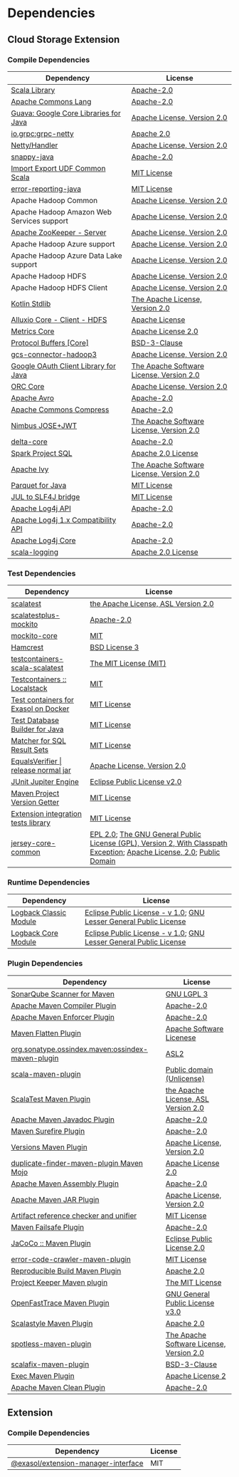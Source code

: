 <!-- @formatter:off -->
# Dependencies

## Cloud Storage Extension

### Compile Dependencies

| Dependency                                 | License                                       |
| ------------------------------------------ | --------------------------------------------- |
| [Scala Library][0]                         | [Apache-2.0][1]                               |
| [Apache Commons Lang][2]                   | [Apache-2.0][3]                               |
| [Guava: Google Core Libraries for Java][4] | [Apache License, Version 2.0][5]              |
| [io.grpc:grpc-netty][6]                    | [Apache 2.0][7]                               |
| [Netty/Handler][8]                         | [Apache License, Version 2.0][1]              |
| [snappy-java][9]                           | [Apache-2.0][10]                              |
| [Import Export UDF Common Scala][11]       | [MIT License][12]                             |
| [error-reporting-java][13]                 | [MIT License][14]                             |
| Apache Hadoop Common                       | [Apache License, Version 2.0][3]              |
| Apache Hadoop Amazon Web Services support  | [Apache License, Version 2.0][3]              |
| [Apache ZooKeeper - Server][15]            | [Apache License, Version 2.0][3]              |
| Apache Hadoop Azure support                | [Apache License, Version 2.0][3]              |
| Apache Hadoop Azure Data Lake support      | [Apache License, Version 2.0][3]              |
| Apache Hadoop HDFS                         | [Apache License, Version 2.0][3]              |
| Apache Hadoop HDFS Client                  | [Apache License, Version 2.0][3]              |
| [Kotlin Stdlib][16]                        | [The Apache License, Version 2.0][5]          |
| [Alluxio Core - Client - HDFS][17]         | [Apache License][18]                          |
| [Metrics Core][19]                         | [Apache License 2.0][10]                      |
| [Protocol Buffers [Core]][20]              | [BSD-3-Clause][21]                            |
| [gcs-connector-hadoop3][22]                | [Apache License, Version 2.0][5]              |
| [Google OAuth Client Library for Java][23] | [The Apache Software License, Version 2.0][3] |
| [ORC Core][24]                             | [Apache License, Version 2.0][3]              |
| [Apache Avro][25]                          | [Apache-2.0][3]                               |
| [Apache Commons Compress][26]              | [Apache-2.0][3]                               |
| [Nimbus JOSE+JWT][27]                      | [The Apache Software License, Version 2.0][3] |
| [delta-core][28]                           | [Apache-2.0][29]                              |
| [Spark Project SQL][30]                    | [Apache 2.0 License][31]                      |
| [Apache Ivy][32]                           | [The Apache Software License, Version 2.0][5] |
| [Parquet for Java][33]                     | [MIT License][34]                             |
| [JUL to SLF4J bridge][35]                  | [MIT License][36]                             |
| [Apache Log4j API][37]                     | [Apache-2.0][3]                               |
| [Apache Log4j 1.x Compatibility API][38]   | [Apache-2.0][3]                               |
| [Apache Log4j Core][39]                    | [Apache-2.0][3]                               |
| [scala-logging][40]                        | [Apache 2.0 License][31]                      |

### Test Dependencies

| Dependency                                 | License                                                                                                                                        |
| ------------------------------------------ | ---------------------------------------------------------------------------------------------------------------------------------------------- |
| [scalatest][41]                            | [the Apache License, ASL Version 2.0][29]                                                                                                      |
| [scalatestplus-mockito][42]                | [Apache-2.0][29]                                                                                                                               |
| [mockito-core][43]                         | [MIT][44]                                                                                                                                      |
| [Hamcrest][45]                             | [BSD License 3][46]                                                                                                                            |
| [testcontainers-scala-scalatest][47]       | [The MIT License (MIT)][44]                                                                                                                    |
| [Testcontainers :: Localstack][48]         | [MIT][49]                                                                                                                                      |
| [Test containers for Exasol on Docker][50] | [MIT License][51]                                                                                                                              |
| [Test Database Builder for Java][52]       | [MIT License][53]                                                                                                                              |
| [Matcher for SQL Result Sets][54]          | [MIT License][55]                                                                                                                              |
| [EqualsVerifier \| release normal jar][56] | [Apache License, Version 2.0][3]                                                                                                               |
| [JUnit Jupiter Engine][57]                 | [Eclipse Public License v2.0][58]                                                                                                              |
| [Maven Project Version Getter][59]         | [MIT License][60]                                                                                                                              |
| [Extension integration tests library][61]  | [MIT License][62]                                                                                                                              |
| [jersey-core-common][63]                   | [EPL 2.0][64]; [The GNU General Public License (GPL), Version 2, With Classpath Exception][65]; [Apache License, 2.0][31]; [Public Domain][66] |

### Runtime Dependencies

| Dependency                   | License                                                                       |
| ---------------------------- | ----------------------------------------------------------------------------- |
| [Logback Classic Module][67] | [Eclipse Public License - v 1.0][68]; [GNU Lesser General Public License][69] |
| [Logback Core Module][70]    | [Eclipse Public License - v 1.0][68]; [GNU Lesser General Public License][69] |

### Plugin Dependencies

| Dependency                                              | License                                       |
| ------------------------------------------------------- | --------------------------------------------- |
| [SonarQube Scanner for Maven][71]                       | [GNU LGPL 3][72]                              |
| [Apache Maven Compiler Plugin][73]                      | [Apache-2.0][3]                               |
| [Apache Maven Enforcer Plugin][74]                      | [Apache-2.0][3]                               |
| [Maven Flatten Plugin][75]                              | [Apache Software Licenese][3]                 |
| [org.sonatype.ossindex.maven:ossindex-maven-plugin][76] | [ASL2][5]                                     |
| [scala-maven-plugin][77]                                | [Public domain (Unlicense)][78]               |
| [ScalaTest Maven Plugin][79]                            | [the Apache License, ASL Version 2.0][29]     |
| [Apache Maven Javadoc Plugin][80]                       | [Apache-2.0][3]                               |
| [Maven Surefire Plugin][81]                             | [Apache-2.0][3]                               |
| [Versions Maven Plugin][82]                             | [Apache License, Version 2.0][3]              |
| [duplicate-finder-maven-plugin Maven Mojo][83]          | [Apache License 2.0][31]                      |
| [Apache Maven Assembly Plugin][84]                      | [Apache-2.0][3]                               |
| [Apache Maven JAR Plugin][85]                           | [Apache License, Version 2.0][3]              |
| [Artifact reference checker and unifier][86]            | [MIT License][87]                             |
| [Maven Failsafe Plugin][88]                             | [Apache-2.0][3]                               |
| [JaCoCo :: Maven Plugin][89]                            | [Eclipse Public License 2.0][90]              |
| [error-code-crawler-maven-plugin][91]                   | [MIT License][92]                             |
| [Reproducible Build Maven Plugin][93]                   | [Apache 2.0][5]                               |
| [Project Keeper Maven plugin][94]                       | [The MIT License][95]                         |
| [OpenFastTrace Maven Plugin][96]                        | [GNU General Public License v3.0][97]         |
| [Scalastyle Maven Plugin][98]                           | [Apache 2.0][31]                              |
| [spotless-maven-plugin][99]                             | [The Apache Software License, Version 2.0][3] |
| [scalafix-maven-plugin][100]                            | [BSD-3-Clause][21]                            |
| [Exec Maven Plugin][101]                                | [Apache License 2][3]                         |
| [Apache Maven Clean Plugin][102]                        | [Apache-2.0][3]                               |

## Extension

### Compile Dependencies

| Dependency                                 | License |
| ------------------------------------------ | ------- |
| [@exasol/extension-manager-interface][103] | MIT     |

[0]: https://www.scala-lang.org/
[1]: https://www.apache.org/licenses/LICENSE-2.0
[2]: https://commons.apache.org/proper/commons-lang/
[3]: https://www.apache.org/licenses/LICENSE-2.0.txt
[4]: https://github.com/google/guava
[5]: http://www.apache.org/licenses/LICENSE-2.0.txt
[6]: https://github.com/grpc/grpc-java
[7]: https://opensource.org/licenses/Apache-2.0
[8]: https://netty.io/netty-handler/
[9]: https://github.com/xerial/snappy-java
[10]: https://www.apache.org/licenses/LICENSE-2.0.html
[11]: https://github.com/exasol/import-export-udf-common-scala/
[12]: https://github.com/exasol/import-export-udf-common-scala/blob/main/LICENSE
[13]: https://github.com/exasol/error-reporting-java/
[14]: https://github.com/exasol/error-reporting-java/blob/main/LICENSE
[15]: http://zookeeper.apache.org/zookeeper
[16]: https://kotlinlang.org/
[17]: https://www.alluxio.io/alluxio-dora/alluxio-core/alluxio-core-client/alluxio-core-client-hdfs/
[18]: https://github.com/alluxio/alluxio/blob/master/LICENSE
[19]: https://metrics.dropwizard.io/metrics-core
[20]: https://developers.google.com/protocol-buffers/protobuf-java/
[21]: https://opensource.org/licenses/BSD-3-Clause
[22]: https://github.com/GoogleCloudPlatform/BigData-interop/gcs-connector/
[23]: https://github.com/googleapis/google-oauth-java-client/google-oauth-client
[24]: https://orc.apache.org/orc-core
[25]: https://avro.apache.org
[26]: https://commons.apache.org/proper/commons-compress/
[27]: https://bitbucket.org/connect2id/nimbus-jose-jwt
[28]: https://delta.io/
[29]: http://www.apache.org/licenses/LICENSE-2.0
[30]: https://spark.apache.org/
[31]: http://www.apache.org/licenses/LICENSE-2.0.html
[32]: http://ant.apache.org/ivy/
[33]: https://github.com/exasol/parquet-io-java/
[34]: https://github.com/exasol/parquet-io-java/blob/main/LICENSE
[35]: http://www.slf4j.org
[36]: http://www.opensource.org/licenses/mit-license.php
[37]: https://logging.apache.org/log4j/2.x/log4j/log4j-api/
[38]: https://logging.apache.org/log4j/2.x/log4j/log4j-1.2-api/
[39]: https://logging.apache.org/log4j/2.x/log4j/log4j-core/
[40]: https://github.com/lightbend/scala-logging
[41]: http://www.scalatest.org
[42]: https://github.com/scalatest/scalatestplus-mockito
[43]: https://github.com/mockito/mockito
[44]: https://opensource.org/licenses/MIT
[45]: http://hamcrest.org/JavaHamcrest/
[46]: http://opensource.org/licenses/BSD-3-Clause
[47]: https://github.com/testcontainers/testcontainers-scala
[48]: https://java.testcontainers.org
[49]: http://opensource.org/licenses/MIT
[50]: https://github.com/exasol/exasol-testcontainers/
[51]: https://github.com/exasol/exasol-testcontainers/blob/main/LICENSE
[52]: https://github.com/exasol/test-db-builder-java/
[53]: https://github.com/exasol/test-db-builder-java/blob/main/LICENSE
[54]: https://github.com/exasol/hamcrest-resultset-matcher/
[55]: https://github.com/exasol/hamcrest-resultset-matcher/blob/main/LICENSE
[56]: https://www.jqno.nl/equalsverifier
[57]: https://junit.org/junit5/
[58]: https://www.eclipse.org/legal/epl-v20.html
[59]: https://github.com/exasol/maven-project-version-getter/
[60]: https://github.com/exasol/maven-project-version-getter/blob/main/LICENSE
[61]: https://github.com/exasol/extension-manager/
[62]: https://github.com/exasol/extension-manager/blob/main/LICENSE
[63]: https://projects.eclipse.org/projects/ee4j.jersey/jersey-common
[64]: http://www.eclipse.org/legal/epl-2.0
[65]: https://www.gnu.org/software/classpath/license.html
[66]: https://creativecommons.org/publicdomain/zero/1.0/
[67]: http://logback.qos.ch/logback-classic
[68]: http://www.eclipse.org/legal/epl-v10.html
[69]: http://www.gnu.org/licenses/old-licenses/lgpl-2.1.html
[70]: http://logback.qos.ch/logback-core
[71]: http://sonarsource.github.io/sonar-scanner-maven/
[72]: http://www.gnu.org/licenses/lgpl.txt
[73]: https://maven.apache.org/plugins/maven-compiler-plugin/
[74]: https://maven.apache.org/enforcer/maven-enforcer-plugin/
[75]: https://www.mojohaus.org/flatten-maven-plugin/
[76]: https://sonatype.github.io/ossindex-maven/maven-plugin/
[77]: http://github.com/davidB/scala-maven-plugin
[78]: http://unlicense.org/
[79]: https://www.scalatest.org/user_guide/using_the_scalatest_maven_plugin
[80]: https://maven.apache.org/plugins/maven-javadoc-plugin/
[81]: https://maven.apache.org/surefire/maven-surefire-plugin/
[82]: https://www.mojohaus.org/versions/versions-maven-plugin/
[83]: https://basepom.github.io/duplicate-finder-maven-plugin
[84]: https://maven.apache.org/plugins/maven-assembly-plugin/
[85]: https://maven.apache.org/plugins/maven-jar-plugin/
[86]: https://github.com/exasol/artifact-reference-checker-maven-plugin/
[87]: https://github.com/exasol/artifact-reference-checker-maven-plugin/blob/main/LICENSE
[88]: https://maven.apache.org/surefire/maven-failsafe-plugin/
[89]: https://www.jacoco.org/jacoco/trunk/doc/maven.html
[90]: https://www.eclipse.org/legal/epl-2.0/
[91]: https://github.com/exasol/error-code-crawler-maven-plugin/
[92]: https://github.com/exasol/error-code-crawler-maven-plugin/blob/main/LICENSE
[93]: http://zlika.github.io/reproducible-build-maven-plugin
[94]: https://github.com/exasol/project-keeper/
[95]: https://github.com/exasol/project-keeper/blob/main/LICENSE
[96]: https://github.com/itsallcode/openfasttrace-maven-plugin
[97]: https://www.gnu.org/licenses/gpl-3.0.html
[98]: http://www.scalastyle.org
[99]: https://github.com/diffplug/spotless
[100]: https://github.com/evis/scalafix-maven-plugin
[101]: https://www.mojohaus.org/exec-maven-plugin
[102]: https://maven.apache.org/plugins/maven-clean-plugin/
[103]: https://registry.npmjs.org/@exasol/extension-manager-interface/-/extension-manager-interface-0.4.1.tgz
